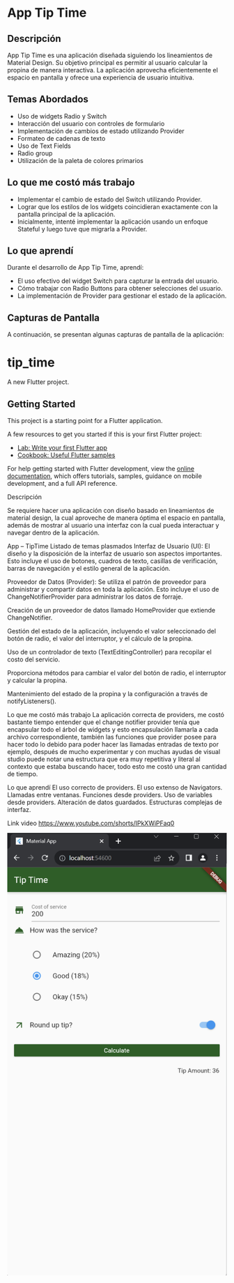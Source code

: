 # App Tip Time

## Descripción

App Tip Time es una aplicación diseñada siguiendo los lineamientos de Material Design. Su objetivo principal es permitir al usuario calcular la propina de manera interactiva. La aplicación aprovecha eficientemente el espacio en pantalla y ofrece una experiencia de usuario intuitiva.

## Temas Abordados

- Uso de widgets Radio y Switch
- Interacción del usuario con controles de formulario
- Implementación de cambios de estado utilizando Provider
- Formateo de cadenas de texto
- Uso de Text Fields
- Radio group
- Utilización de la paleta de colores primarios

## Lo que me costó más trabajo

- Implementar el cambio de estado del Switch utilizando Provider.
- Lograr que los estilos de los widgets coincidieran exactamente con la pantalla principal de la aplicación.
- Inicialmente, intenté implementar la aplicación usando un enfoque Stateful y luego tuve que migrarla a Provider.

## Lo que aprendí

Durante el desarrollo de App Tip Time, aprendí:

- El uso efectivo del widget Switch para capturar la entrada del usuario.
- Cómo trabajar con Radio Buttons para obtener selecciones del usuario.
- La implementación de Provider para gestionar el estado de la aplicación.

## Capturas de Pantalla

A continuación, se presentan algunas capturas de pantalla de la aplicación:

# tip_time

A new Flutter project.

## Getting Started

This project is a starting point for a Flutter application.

A few resources to get you started if this is your first Flutter project:

- [Lab: Write your first Flutter app](https://docs.flutter.dev/get-started/codelab)
- [Cookbook: Useful Flutter samples](https://docs.flutter.dev/cookbook)

For help getting started with Flutter development, view the
[online documentation](https://docs.flutter.dev/), which offers tutorials,
samples, guidance on mobile development, and a full API reference.

<!-- Entrega -->
Descripción

Se requiere hacer una aplicación con diseño basado en lineamientos de material design, la cual aproveche de manera óptima el espacio en pantalla, además de mostrar al usuario una interfaz con la cual pueda interactuar y navegar dentro de la aplicación.

App – TipTime
Listado de temas plasmados
Interfaz de Usuario (UI): El diseño y la disposición de la interfaz de usuario son aspectos importantes. Esto incluye el uso de botones, cuadros de texto, casillas de verificación, barras de navegación y el estilo general de la aplicación.

Proveedor de Datos (Provider): Se utiliza el patrón de proveedor para administrar y compartir datos en toda la aplicación. Esto incluye el uso de ChangeNotifierProvider para administrar los datos de forraje.

Creación de un proveedor de datos llamado HomeProvider que extiende ChangeNotifier.

Gestión del estado de la aplicación, incluyendo el valor seleccionado del botón de radio, el valor del interruptor, y el cálculo de la propina.

Uso de un controlador de texto (TextEditingController) para recopilar el costo del servicio.

Proporciona métodos para cambiar el valor del botón de radio, el interruptor y calcular la propina.

Mantenimiento del estado de la propina y la configuración a través de notifyListeners().


Lo que me costó más trabajo
	La aplicación correcta de providers, me costó bastante tiempo entender que el change notifier provider tenía que encapsular todo el árbol de widgets y esto encapsulación llamarla a cada archivo correspondiente, también las funciones que provider posee para hacer todo lo debido para poder hacer las llamadas entradas de texto por ejemplo, después de mucho experimentar y con muchas ayudas de visual studio puede notar una estructura que era muy repetitiva y literal al contexto que estaba buscando hacer, todo esto me costó una gran cantidad de tiempo.

Lo que aprendí
El uso correcto de providers.
El uso extenso de Navigators.
Llamadas entre ventanas.
Funciones desde providers.
Uso de variables desde providers.
Alteración de datos guardados.
Estructuras complejas de interfaz.

Link video
https://www.youtube.com/shorts/IPkXWiPFaq0

![Alt text](image.png)